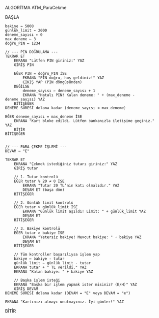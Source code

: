 ALGORİTMA ATM_ParaCekme

BAŞLA

    bakiye ← 5000
    günlük_limit ← 2000
    deneme_sayısı ← 0
    max_deneme ← 3
    doğru_PIN ← 1234

    // --- PIN DOĞRULAMA ---
    TEKRAR ET
        EKRANA "Lütfen PIN giriniz:" YAZ
        GİRİŞ PIN

        EĞER PIN = doğru_PIN İSE
            EKRANA "PIN doğru, hoş geldiniz!" YAZ
            ÇIKIŞ YAP (PIN döngüsünden)
        DEĞİLSE
            deneme_sayısı ← deneme_sayısı + 1
            EKRANA "Hatalı PIN! Kalan deneme: " + (max_deneme - deneme_sayısı) YAZ
        BİTİŞEĞER
    DENEME SÜRESİ dolana kadar (deneme_sayısı < max_deneme)

    EĞER deneme_sayısı = max_deneme İSE
        EKRANA "Kart bloke edildi. Lütfen bankanızla iletişime geçiniz." YAZ
        BİTİR
    BİTİŞEĞER


    // --- PARA ÇEKME İŞLEMİ ---
    DEVAM ← "E"

    TEKRAR ET
        EKRANA "Çekmek istediğiniz tutarı giriniz:" YAZ
        GİRİŞ tutar

        // 1. Tutar kontrolü
        EĞER tutar % 20 ≠ 0 İSE
            EKRANA "Tutar 20 TL’nin katı olmalıdır." YAZ
            DEVAM ET (başa dön)
        BİTİŞEĞER

        // 2. Günlük limit kontrolü
        EĞER tutar > günlük_limit İSE
            EKRANA "Günlük limit aşıldı! Limit: " + günlük_limit YAZ
            DEVAM ET
        BİTİŞEĞER

        // 3. Bakiye kontrolü
        EĞER tutar > bakiye İSE
            EKRANA "Yetersiz bakiye! Mevcut bakiye: " + bakiye YAZ
            DEVAM ET
        BİTİŞEĞER

        // Tüm kontroller başarılıysa işlem yap
        bakiye ← bakiye - tutar
        günlük_limit ← günlük_limit - tutar
        EKRANA tutar + " TL verildi." YAZ
        EKRANA "Kalan bakiye: " + bakiye YAZ

        // Başka işlem isteği
        EKRANA "Başka bir işlem yapmak ister misiniz? (E/H)" YAZ
        GİRİŞ DEVAM
    DENEME SÜRESİ dolana kadar (DEVAM = "E" veya DEVAM = "e")

    EKRANA "Kartınızı almayı unutmayınız. İyi günler!" YAZ

BİTİR
